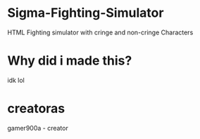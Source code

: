 # Sigma-Fighting-Simulator
HTML Fighting simulator with cringe and non-cringe Characters
# Why did i made this?
idk lol
# creatoras
gamer900a - creator
